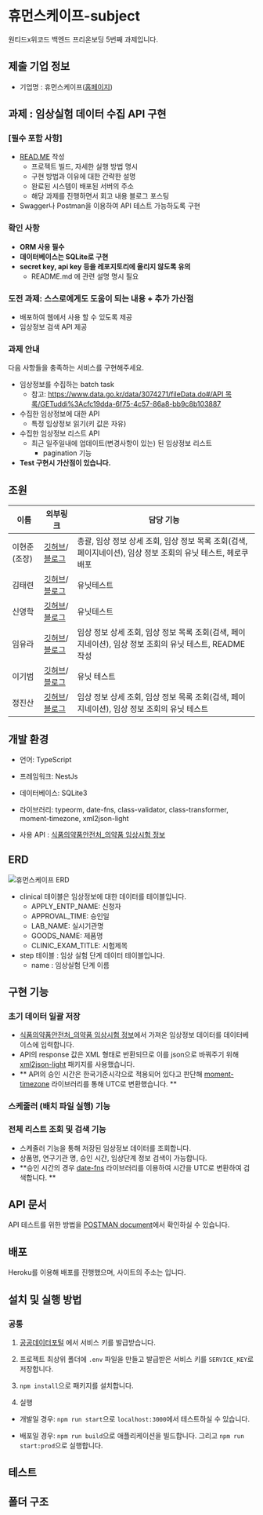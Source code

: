# 휴먼스케이프-subject

원티드x위코드 백엔드 프리온보딩 5번째 과제입니다.

## 제출 기업 정보

- 기업명 : 휴먼스케이프([홈페이지](https://humanscape.io/kr/index.html))

## 과제 : 임상실험 데이터 수집 API 구현

### **[필수 포함 사항]**

- [READ.ME](http://READ.ME) 작성
  - 프로젝트 빌드, 자세한 실행 방법 명시
  - 구현 방법과 이유에 대한 간략한 설명
  - 완료된 시스템이 배포된 서버의 주소
  - 해당 과제를 진행하면서 회고 내용 블로그 포스팅
- Swagger나 Postman을 이용하여 API 테스트 가능하도록 구현

### 확인 사항

- **ORM 사용 필수**
- **데이터베이스는 SQLite로 구현**
- **secret key, api key 등을 레포지토리에 올리지 않도록 유의**
  - README.md 에 관련 설명 명시 필요

### 도전 과제: 스스로에게도 도움이 되는 내용 + 추가 가산점

- 배포하여 웹에서 사용 할 수 있도록 제공
- 임상정보 검색 API 제공

### 과제 안내

다음 사항들을 충족하는 서비스를 구현해주세요.

- 임상정보를 수집하는 batch task
  - 참고: [https://www.data.go.kr/data/3074271/fileData.do#/API 목록/GETuddi%3Acfc19dda-6f75-4c57-86a8-bb9c8b103887](https://www.data.go.kr/data/3074271/fileData.do#/API%20%EB%AA%A9%EB%A1%9D/GETuddi%3Acfc19dda-6f75-4c57-86a8-bb9c8b103887)
- 수집한 임상정보에 대한 API
  - 특정 임상정보 읽기(키 값은 자유)
- 수집한 임상정보 리스트 API
  - 최근 일주일내에 업데이트(변경사항이 있는) 된 임상정보 리스트
    - pagination 기능
- **Test 구현시 가산점이 있습니다.**

## 조원

| 이름         | 외부링크                                                                                                                                        | 담당 기능                                                                                                     |
| ------------ | ----------------------------------------------------------------------------------------------------------------------------------------------- | ------------------------------------------------------------------------------------------------------------- |
| 이현준(조장) | [깃허브](https://github.com/lhj0621)/[블로그](https://supiz.tistory.com/)                                                                       | 총괄, 임상 정보 상세 조회, 임상 정보 목록 조회(검색, 페이지네이션), 임상 정보 조회의 유닛 테스트, 헤로쿠 배포 |
| 김태련       | [깃허브](https://github.com/nojamcode)/[블로그](https://velog.io/@code-link)                                                                    | 유닛테스트                                                                                                    |
| 신영학       | [깃허브](https://github.com/yhshin0)/[블로그](https://nbkw.tistory.com/)                                                                        | 유닛테스트                                                                                                    |
| 임유라       | [깃허브](https://github.com/BangleCoding)/[블로그](https://banglecoding.github.io/)                                                             | 임상 정보 상세 조회, 임상 정보 목록 조회(검색, 페이지네이션), 임상 정보 조회의 유닛 테스트, README 작성       |
| 이기범       | [깃허브](https://github.com/gibson-lee93)/[블로그](https://mysterious-laborer-518.notion.site/Gibson-s-Notion-2dd7f598fba64f1c9806cded5b4b83a0) | 유닛 테스트                                                                                                   |
| 정진산       | [깃허브](https://github.com/chinsanchung)/[블로그](https://chinsanchung.github.io/)                                                             | 임상 정보 상세 조회, 임상 정보 목록 조회(검색, 페이지네이션), 임상 정보 조회의 유닛 테스트                    |

## 개발 환경

- 언어: TypeScript

- 프레임워크: NestJs

- 데이터베이스: SQLite3

- 라이브러리: typeorm, date-fns, class-validator, class-transformer, moment-timezone, xml2json-light

- 사용 API : [식품의약품안전처\_의약품 임상시험 정보](https://www.data.go.kr/data/15056835/openapi.do)

## ERD

![휴먼스케이프 ERD](https://user-images.githubusercontent.com/47234375/141955873-ab5f5be5-b6de-4a34-9da7-bbd1d9b11781.png)

- clinical 테이블은 임상정보에 대한 데이터를 테이블입니다.
  - APPLY_ENTP_NAME: 신청자
  - APPROVAL_TIME: 승인일
  - LAB_NAME: 실시기관명
  - GOODS_NAME: 제품명
  - CLINIC_EXAM_TITLE: 시험제목
- step 테이블 : 임상 실험 단계 데이터 테이블입니다.
  - name : 임상실험 단계 이름

## 구현 기능

### 초기 데이터 일괄 저장

- [식품의약품안전처\_의약품 임상시험 정보](https://www.data.go.kr/data/15056835/openapi.do)에서 가져온 임상정보 데이터를 데이터베이스에 입력합니다.
- API의 response 값은 XML 형태로 반환되므로 이를 json으로 바꿔주기 위해 [xml2json-light](https://www.npmjs.com/package/xml2json-light?activeTab=readme) 패키지를 사용했습니다.
- ** API의 승인 시간은 한국기준시각으로 적용되어 있다고 판단해 [moment-timezone](https://www.npmjs.com/package/moment-timezone) 라이브러리를 통해 UTC로 변환했습니다. **

### 스케줄러 (배치 파일 실행) 기능

<!-- TODO -->

### 전체 리스트 조회 및 검색 기능

- 스케줄러 기능을 통해 저장된 임상정보 데이터를 조회합니다.
- 상품명, 연구기관 명, 승인 시간, 임상단계 정보 검색이 가능합니다.
- **승인 시간의 경우 [date-fns](https://www.npmjs.com/package/date-fns) 라이브러리를 이용하여 시간을 UTC로 변환하여 검색합니다. **

## API 문서

API 테스트를 위한 방법을 [POSTMAN document](<!--TODO: 휴먼스케이프  API URL 업로드 -->)에서 확인하실 수 있습니다.

## 배포

<!-- TODO -->

Heroku를 이용해 배포를 진행했으며, 사이트의 주소는 [<!-- TODO : 사이트 주소 업로드-->]() 입니다.

## 설치 및 실행 방법

### 공통

1. [공공데이터포털](https://www.data.go.kr/) 에서 서비스 키를 발급받습니다.
2. 프로젝트 최상위 폴더에 `.env` 파일을 만들고 발급받은 서비스 키를 `SERVICE_KEY`로 저장합니다.

3. `npm install`으로 패키지를 설치합니다.

4. 실행

- 개발일 경우: `npm run start`으로 `localhost:3000`에서 테스트하실 수 있습니다.

- 배포일 경우: `npm run build`으로 애플리케이션을 빌드합니다. 그리고 `npm run start:prod`으로 실행합니다.

## 테스트

<!-- TODO: jest  스크린샷 첨부-->

## 폴더 구조

<!-- TODO: 폴더 구조 스크린샷 첨부 -->

```bash

```

